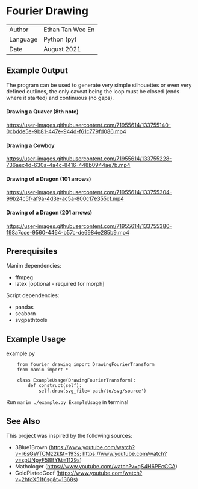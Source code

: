 # Fourier Drawing

|                   |                       |
|-------------------|-----------------------|
|   Author          |   Ethan Tan Wee En    |
|   Language        |   Python (py)         |
|   Date            |   August 2021         |

## Example Output

The program can be used to generate very simple silhouettes or even very defined outlines,
the only caveat being the loop must be closed (ends where it started) and continuous (no gaps).

#### Drawing a Quaver (8th note)

https://user-images.githubusercontent.com/71955614/133755140-0cbdde5e-9b81-447e-944d-f61c779fd086.mp4

#### Drawing a Cowboy

https://user-images.githubusercontent.com/71955614/133755228-736aec4d-630a-4a4c-8416-448b0944ae7b.mp4

#### Drawing of a Dragon (101 arrows)

https://user-images.githubusercontent.com/71955614/133755304-99b24c5f-af9a-4d3e-ac5a-800c17e355cf.mp4

#### Drawing of a Dragon (201 arrows)

https://user-images.githubusercontent.com/71955614/133755380-198a7cce-9560-4464-b57c-de6984e285b9.mp4

## Prerequisites

Manim dependencies:

-   ffmpeg
-   latex [optional - required for morph]

Script dependencies:

-   pandas
-   seaborn
-   svgpathtools

## Example Usage

example.py

```
    from fourier_drawing import DrawingFourierTransform
    from manim import *

    class ExampleUsage(DrawingFourierTransform):
        def construct(self):
            self.draw(svg_file='path/to/svg/source')
```

Run `manim ./example.py ExampleUsage` in terminal

## See Also

This project was inspired by the following sources:
+   3Blue1Brown (https://www.youtube.com/watch?v=r6sGWTCMz2k&t=193s; https://www.youtube.com/watch?v=spUNpyF58BY&t=1129s)
+   Mathologer (https://www.youtube.com/watch?v=qS4H6PEcCCA)
+   GoldPlatedGoof (https://www.youtube.com/watch?v=2hfoX51f6sg&t=1368s)
